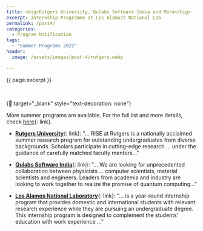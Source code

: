 ```yaml
---
title: <big>Rutgers University, Qulabs Software India and More</big>
excerpt: Internship Programme at Los Alamost National Lab
permalink: /post4/
categories:
  - Program Notification
tags:
  - "Summer Programs 2022"
header:
  image: /assets/images/post-4/rutgers.webp

---
```


<span class="excerpt">{{ page.excerpt }}</span>

<br>

{:link: target="_blank" style="text-decoration: none"}

More summer programs are available. For the full list and more details, check [here](/summer/){: link}. 

- [**Rutgers University**](https://bit.ly/3Hf9dxG){: link}: "... RISE at Rutgers is a nationally acclaimed summer research program for outstanding undergraduates from diverse backgrounds. Scholars participate in cutting-edge research ... under the guidance of carefully matched faculty mentors..."

- [**Qulabs Software India**](https://bit.ly/3g959TO){: link}: "... We are looking for unprecedented collaboration between physicists ... computer scientists, material scientists and engineers. Leaders from academia and industry are looking to work together to realize the promise of quantum computing..."

- [**Los Alamos National Laboratory**](https://bit.ly/3g959TO){: link}: "... is a year-round internship program that provides domestic and international students with relevant research experience while they are pursuing an undergraduate degree. This internship program is designed to complement the students' education with work experience ..."
